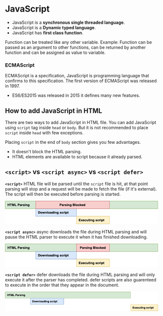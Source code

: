 # JavaScript

- JavaScript is a **synchronous single threaded language**.
- JavaScript is a **Dynamic typed language**.
- JavaScript has **first class function**.

Function can be treated like any other variable. Example: Function can be passed as an argument to other functions, can be returned by another function and can be assigned as value to variable.

### ECMAScript

ECMAScript is a specification, JavaScript is programming language that confirms to this specification. The first version of ECMAScript was released in 1997.

- ES6/ES2015 was released in 2015 it defines many new features.

## How to add JavaScript in HTML

There are two ways to add JavaScript in HTML file. You can add JavaScript using `script` tag inside `head` or `body`. But it is not recommended to place `script` inside `head` with few exceptions.

Placing `script` in the end of `body` section gives you few advantages.

- It doesn't block the HTML parsing.
- HTML elements are available to script because it already parsed.

## `<script>` vs `<script async>` vs `<script defer>`

**`<script>`** HTML file will be parsed until the `script` file is hit, at that point parsing will stop and a request will be made to fetch the file (if it's external). The script will then be executed before parsing is started.

![script](https://github.com/isandeepbansal/javascript/blob/main/assets/script.png)

**`<script async>`** async downloads the file during HTML parsing and will pause the HTML parser to execute it when it has finished downloading.

![script async](https://github.com/isandeepbansal/javascript/blob/main/assets/script-async.png)

**`<script defer>`** defer downloads the file during HTML parsing and will only execute it after the parser has completed. defer scripts are also guarenteed to execute in the order that they appear in the document.

![script defer](https://github.com/isandeepbansal/javascript/blob/main/assets/script-defer.png)

